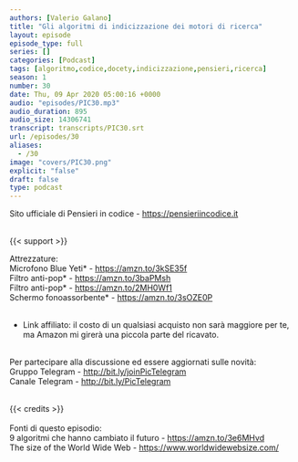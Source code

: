 ```yaml
---
authors: [Valerio Galano]
title: "Gli algoritmi di indicizzazione dei motori di ricerca"
layout: episode
episode_type: full
series: []
categories: [Podcast]
tags: [algoritmo,codice,docety,indicizzazione,pensieri,ricerca]
season: 1
number: 30
date: Thu, 09 Apr 2020 05:00:16 +0000
audio: "episodes/PIC30.mp3"
audio_duration: 895
audio_size: 14306741
transcript: transcripts/PIC30.srt
url: /episodes/30
aliases: 
  - /30
image: "covers/PIC30.png"
explicit: "false"
draft: false
type: podcast
---
```

Sito ufficiale di Pensieri in codice - <a href="https://pensieriincodice.it" rel="noopener">https://pensieriincodice.it</a> <br />
<br />


{{< support >}}

Attrezzature:<br />
Microfono Blue Yeti* - <a href="https://amzn.to/3kSE35f" rel="noopener">https://amzn.to/3kSE35f</a>  <br />
Filtro anti-pop* - <a href="https://amzn.to/3baPMsh" rel="noopener">https://amzn.to/3baPMsh</a>  <br />
Filtro anti-pop* - <a href="https://amzn.to/2MH0Wf1" rel="noopener">https://amzn.to/2MH0Wf1</a>  <br />
Schermo fonoassorbente* - <a href="https://amzn.to/3sOZE0P" rel="noopener">https://amzn.to/3sOZE0P</a> <br />
<br />
* Link affiliato: il costo di un qualsiasi acquisto non sarà maggiore per te, ma Amazon mi girerà una piccola parte del ricavato. <br />
<br />
Per partecipare alla discussione ed essere aggiornati sulle novità:<br />
Gruppo Telegram - <a href="http://bit.ly/joinPicTelegram" rel="noopener">http://bit.ly/joinPicTelegram</a> <br />
Canale Telegram - <a href="http://bit.ly/PicTelegram" rel="noopener">http://bit.ly/PicTelegram</a> <br />
<br />


{{< credits >}}<br />
<br />
Fonti di questo episodio:<br />
9 algoritmi che hanno cambiato il futuro - <a href="https://amzn.to/3e6MHvd" rel="noopener">https://amzn.to/3e6MHvd</a>  <br />
The size of the World Wide Web - <a href="https://www.worldwidewebsize.com/" rel="noopener">https://www.worldwidewebsize.com/</a>

<!-- more -->

